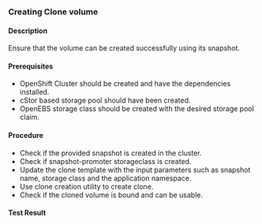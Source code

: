 ### Creating Clone volume

#### Description
Ensure that the volume can be created successfully using its snapshot.

#### Prerequisites
- OpenShift Cluster should be created and have the dependencies installed.
- cStor based storage pool should have been created.
- OpenEBS storage class should be created with the desired storage pool claim.

#### Procedure
- Check if the provided snapshot is created in the cluster.
- Check if snapshot-promoter storageclass is created.
- Update the clone template with the input parameters such as snapshot name, storage class and the application namespace.
- Use clone creation utility to create clone.
- Check if the cloned volume is bound and can be usable.

#### Test Result

